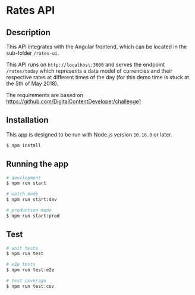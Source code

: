 # Rates API

## Description

This API integrates with the Angular frontend, which can be located in the sub-folder `/rates-ui`.

This API runs on `http://localhost:3000` and serves the endpoint `/rates/today` which represents a data model of currencies and their respective rates at different times of the day (for this demo time is stuck at the 5th of May 2018).

The requirements are based on https://github.com/DigitalContentDeveloper/challenge1

## Installation

This app is designed to be run with Node.js version `10.16.0` or later.

```bash
$ npm install
```

## Running the app

```bash
# development
$ npm run start

# watch mode
$ npm run start:dev

# production mode
$ npm run start:prod
```

## Test

```bash
# unit tests
$ npm run test

# e2e tests
$ npm run test:e2e

# test coverage
$ npm run test:cov
```
